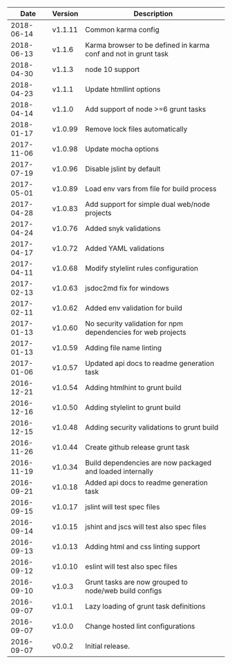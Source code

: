 | Date        | Version | Description |
| ----------- | ------- | ----------- |
| 2018-06-14  | v1.1.11 | Common karma config |
| 2018-06-13  | v1.1.6  | Karma browser to be defined in karma conf and not in grunt task |
| 2018-04-30  | v1.1.3  | node 10 support |
| 2018-04-23  | v1.1.1  | Update htmllint options |
| 2018-04-14  | v1.1.0  | Add support of node >=6 grunt tasks |
| 2018-01-17  | v1.0.99 | Remove lock files automatically |
| 2017-11-06  | v1.0.98 | Update mocha options |
| 2017-07-19  | v1.0.96 | Disable jslint by default |
| 2017-05-01  | v1.0.89 | Load env vars from file for build process |
| 2017-04-28  | v1.0.83 | Add support for simple dual web/node projects |
| 2017-04-24  | v1.0.76 | Added snyk validations |
| 2017-04-17  | v1.0.72 | Added YAML validations |
| 2017-04-11  | v1.0.68 | Modify stylelint rules configuration |
| 2017-02-13  | v1.0.63 | jsdoc2md fix for windows |
| 2017-02-11  | v1.0.62 | Added env validation for build |
| 2017-01-13  | v1.0.60 | No security validation for npm dependencies for web projects |
| 2017-01-13  | v1.0.59 | Adding file name linting |
| 2017-01-06  | v1.0.57 | Updated api docs to readme generation task |
| 2016-12-21  | v1.0.54 | Adding htmlhint to grunt build |
| 2016-12-16  | v1.0.50 | Adding stylelint to grunt build |
| 2016-12-15  | v1.0.48 | Adding security validations to grunt build |
| 2016-11-26  | v1.0.44 | Create github release grunt task |
| 2016-11-19  | v1.0.34 | Build dependencies are now packaged and loaded internally |
| 2016-09-21  | v1.0.18 | Added api docs to readme generation task |
| 2016-09-15  | v1.0.17 | jslint will test spec files |
| 2016-09-14  | v1.0.15 | jshint and jscs will test also spec files |
| 2016-09-13  | v1.0.13 | Adding html and css linting support |
| 2016-09-12  | v1.0.10 | eslint will test also spec files |
| 2016-09-10  | v1.0.3  | Grunt tasks are now grouped to node/web build configs |
| 2016-09-07  | v1.0.1  | Lazy loading of grunt task definitions |
| 2016-09-07  | v1.0.0  | Change hosted lint configurations |
| 2016-09-07  | v0.0.2  | Initial release. |
